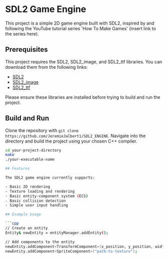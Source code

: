 # SDL2 Game Engine

This project is a simple 2D game engine built with SDL2, inspired by and following the YouTube tutorial series 'How To Make Games' (insert link to the series here).

## Prerequisites

This project requires the SDL2, SDL2_image, and SDL2_ttf libraries. You can download them from the following links:

- [SDL2](https://www.libsdl.org/download-2.0.php)
- [SDL2_image](https://www.libsdl.org/projects/SDL_image/)
- [SDL2_ttf](https://www.libsdl.org/projects/SDL_ttf/)

Please ensure these libraries are installed before trying to build and run the project.

## Build and Run

Clone the repository with `git clone https://github.com/JeremieJalbert1/SDL2_ENGINE`. Navigate into the directory and build the project using your chosen C++ compiler.

```bash
cd your-project-directory
make
./your-executable-name

## Features

The SDL2 game engine currently supports:

- Basic 2D rendering
- Texture loading and rendering
- Basic entity-component system (ECS)
- Basic collision detection
- Simple user input handling

## Example Usage

```cpp
// Create an entity
Entity& newEntity = entityManager.addEntity();

// Add components to the entity
newEntity.addComponent<TransformComponent>(x_position, y_position, width, height, scale);
newEntity.addComponent<SpriteComponent>("path-to-texture");
